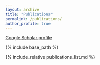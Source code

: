 ```yaml
---
layout: archive
title: "Publications"
permalink: /publications/
author_profile: true
---
```


<a href="{{author.googlescholar}}">Google Scholar profile</a>

{% include base_path %}

{% include_relative publications_list.md %}
